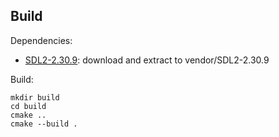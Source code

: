 ## Build

Dependencies:

- [SDL2-2.30.9](https://github.com/libsdl-org/SDL/releases/tag/release-2.30.9): download and extract to vendor/SDL2-2.30.9

Build:

```
mkdir build
cd build
cmake ..
cmake --build .
```
